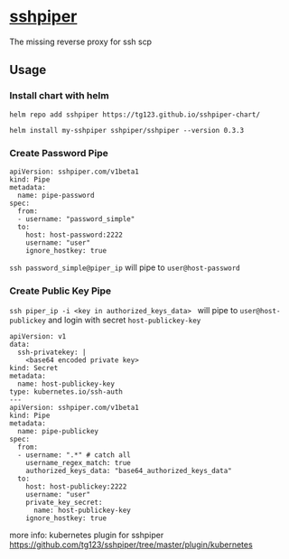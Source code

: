 # [sshpiper](https://github.com/tg123/sshpiper)

The missing reverse proxy for ssh scp

## Usage

### Install chart with helm

```
helm repo add sshpiper https://tg123.github.io/sshpiper-chart/

helm install my-sshpiper sshpiper/sshpiper --version 0.3.3
```


### Create Password Pipe


```
apiVersion: sshpiper.com/v1beta1
kind: Pipe
metadata:
  name: pipe-password
spec:
  from:
  - username: "password_simple"
  to:
    host: host-password:2222
    username: "user"
    ignore_hostkey: true
```

`ssh password_simple@piper_ip` will pipe to `user@host-password`


### Create Public Key Pipe

`ssh piper_ip -i <key in authorized_keys_data> ` will pipe to `user@host-publickey` and login with secret `host-publickey-key`


```
apiVersion: v1
data:
  ssh-privatekey: |
    <base64 encoded private key>
kind: Secret
metadata:
  name: host-publickey-key
type: kubernetes.io/ssh-auth
---
apiVersion: sshpiper.com/v1beta1
kind: Pipe
metadata:
  name: pipe-publickey
spec:
  from:
  - username: ".*" # catch all    
    username_regex_match: true
    authorized_keys_data: "base64_authorized_keys_data"
  to:
    host: host-publickey:2222
    username: "user"
    private_key_secret:
      name: host-publickey-key
    ignore_hostkey: true
```

more info: kubernetes plugin for sshpiper <https://github.com/tg123/sshpiper/tree/master/plugin/kubernetes>
